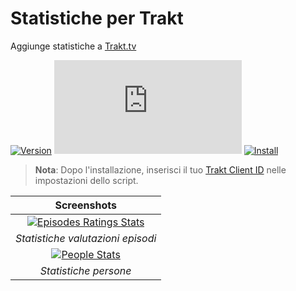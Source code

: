 # Statistiche per Trakt

Aggiunge statistiche a [Trakt.tv][trakt-link]

[![Version][version-badge]][link]
[![Size][size-badge]][link]
[![Install][install-badge]][download-link]

>**Nota**: Dopo l'installazione, inserisci il tuo [Trakt Client ID][trakt-client-id] nelle impostazioni dello script.

|                   Screenshots                   |
| :---------------------------------------------: |
| [![Episodes Ratings Stats][screenshot-1]][link] |
|        _Statistiche valutazioni episodi_        |
|      [![People Stats][screenshot-2]][link]      |
|              _Statistiche persone_              |

[trakt-link]: https://trakt.tv/
[link]: #statistiche-per-trakt
[trakt-client-id]: https://trakt.tv/oauth/applications/new

[version-badge]: https://flat.badgen.net/runkit/iFelix18/version/Trakt-Userscripts/stats-for-trakt
[size-badge]: https://flat.badgen.net/badgesize/normal/iFelix18/Trakt-Userscripts/master/userscripts/stats-for-trakt.user.js
[install-badge]: https://flat.badgen.net/badge/install%20directly%20from/GitHub/blue "Clicca qui!"

[download-link]: https://cdn.jsdelivr.net/gh/iFelix18/Trakt-Userscripts@master/userscripts/stats-for-trakt.user.js "Clicca qui!"

[screenshot-1]: https://github.com/iFelix18/Userscripts/blob/master/userscripts/docs/screenshots/stats-for-trakt_episodes.png?raw=true "Statistiche valutazioni episodi"
[screenshot-2]: https://github.com/iFelix18/Userscripts/blob/master/userscripts/docs/screenshots/stats-for-trakt_people.png?raw=true "Statistiche persone"
